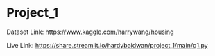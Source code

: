 # Project_1
Dataset Link: https://www.kaggle.com/harrywang/housing

Live Link: https://share.streamlit.io/hardybaidwan/project_1/main/q1.py
